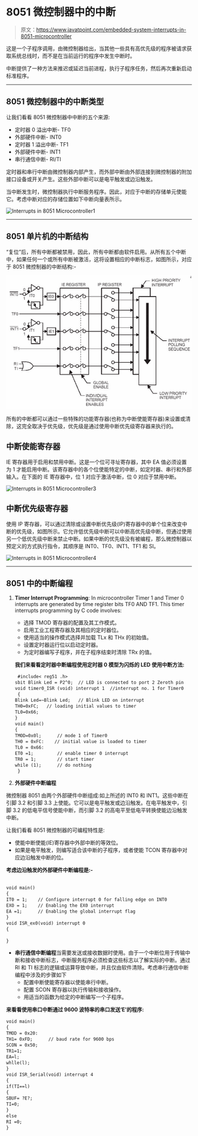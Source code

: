 # 8051 微控制器中的中断

> 原文：<https://www.javatpoint.com/embedded-system-interrupts-in-8051-microcontroller>

这是一个子程序调用，由微控制器给出，当其他一些具有高优先级的程序被请求获取系统总线时，而不是在当前运行的程序中发生中断时。

中断提供了一种方法来推迟或延迟当前进程，执行子程序任务，然后再次重新启动标准程序。

* * *

## 8051 微控制器中的中断类型

让我们看看 8051 微控制器中中断的五个来源:

*   定时器 0 溢出中断- TF0
*   外部硬件中断- INT0
*   定时器 1 溢出中断- TF1
*   外部硬件中断- INT1
*   串行通信中断- RI/TI

定时器和串行中断由微控制器内部产生，而外部中断由外部连接到微控制器的附加接口设备或开关产生。这些外部中断可以是电平触发或边沿触发。

当中断发生时，微控制器执行中断服务程序。因此，对应于中断的存储单元使能它。考虑中断对应的存储位置如下中断向量表所示。

![Interrupts in 8051 Microcontroller1](img/9c80ce2cbf32013ba18c9dff24ead6b8.png)

* * *

## 8051 单片机的中断结构

“复位”后，所有中断都被禁用，因此，所有中断都由软件启用。从所有五个中断中，如果任何一个或所有中断被激活，这将设置相应的中断标志，如图所示，对应于 8051 微控制器的中断结构:-

![Interrupts in 8051 Microcontroller2](img/dd4f7c6ce0ec376ebe81010972d69f3c.png)

所有的中断都可以通过一些特殊的功能寄存器(也称为中断使能寄存器)来设置或清除，这完全取决于优先级，优先级是通过使用中断优先级寄存器来执行的。

## 中断使能寄存器

IE 寄存器用于启用和禁用中断。这是一个位可寻址寄存器，其中 EA 值必须设置为 1 才能启用中断。该寄存器中的各个位使能特定的中断，如定时器、串行和外部输入。在下面的 IE 寄存器中，位 1 对应于激活中断，位 0 对应于禁用中断。

![Interrupts in 8051 Microcontroller3](img/44d880ba51d5d19494e602b2d9a7cf86.png)

## 中断优先级寄存器

使用 IP 寄存器，可以通过清除或设置中断优先级(IP)寄存器中的单个位来改变中断的优先级，如图所示。它允许低优先级中断可以中断高优先级中断，但通过使用另一个低优先级中断来禁止中断。如果中断的优先级没有被编程，那么微控制器以预定义的方式执行指令，其顺序是 INT0、TF0、INT1、TF1 和 SI。

![Interrupts in 8051 Microcontroller4](img/7ceea3330276479c66179deab138299f.png)

* * *

## 8051 中的中断编程

1.  **Timer Interrupt Programming**: In microcontroller Timer 1 and Timer 0 interrupts are generated by time register bits TF0 AND TF1\. This timer interrupts programming by C code involves:
    *   选择 TMOD 寄存器的配置及其工作模式。
    *   启用工业工程寄存器及其相应的定时器位。
    *   使用适当的操作模式选择并加载 TLx 和 THx 的初始值。
    *   设置定时器运行位以启动定时器。
    *   为定时器编写子程序，并在子程序结束时清除 TRx 的值。

    **我们来看看定时器中断编程使用定时器 0 模型为闪烁的 LED 使用中断方法:**

    ```
     #include< reg51 .h> 
    sbit Blink Led = P2^0;	// LED is connected to port 2 Zeroth pin
    void timer0_ISR (void) interrupt 1	//interrupt no. 1 for Timer0
     {
    Blink Led=~Blink Led;	// Blink LED on interrupt 
    TH0=0xFC;	// loading initial values to timer 
    TL0=0x66;
    } 
    void main() 
    {
    TMOD=0x0l;		// mode 1 of Timer0
    TH0 = 0xFC:    // initial value is loaded to timer
    TL0 = 0x66: 		
    ET0 =1; 		// enable timer 0 interrupt
    TR0 = 1; 		// start timer
    while (1);		// do nothing
     }

    ```

2.  **外部硬件中断编程**

微控制器 8051 由两个外部硬件中断组成:如上所述的 INT0 和 INT1。这些中断在引脚 3.2 和引脚 3.3 上使能。它可以是电平触发或边沿触发。在电平触发中，引脚 3.2 的低电平信号使能中断，而引脚 3.2 的高电平至低电平转换使能边沿触发中断。

让我们看看 8051 微控制器的可编程特性是:

*   使能中断使能(IE)寄存器中外部中断的等效位。
*   如果是电平触发，则编写适合该中断的子程序，或者使能 TCON 寄存器中对应边沿触发中断的位。

**考虑边沿触发的外部硬件中断编程是:-**

```

void main()
{
IT0 = 1;	// Configure interrupt 0 for falling edge on INT0
EXO = 1;	// Enabling the EX0 interrupt
EA =1;		// Enabling the global interrupt flag
}
void ISR_ex0(void) interrupt 0
{

} 

```

*   **串行通信中断编程**当需要发送或接收数据时使用。由于一个中断位用于传输中断和接收中断标志，中断服务程序必须检查这些标志以了解实际的中断。通过 RI 和 TI 标志的逻辑或运算导致中断，并且仅由软件清除。考虑串行通信中断编程中涉及的步骤如下
    *   配置中断使能寄存器以使能串行中断。
    *   配置 SCON 寄存器以执行传输和接收操作。
    *   用适当的函数为给定的中断编写一个子程序。

**来看看使用串口中断通过 9600 波特率的串口发送‘E’的程序:**

```
void main() 
{
TMOD = 0x20: 
TH1= 0xFD;		// baud rate for 9600 bps 
SCON = 0x50; 
TR1=1; 
EA=l; 
whlle(l); 
}
void ISR_Serial(void) interrupt 4 
{
if(TI==l) 
{ 
SBUF= ?E?; 
TI=0; 
} 
else 
RI =0; 
}

```